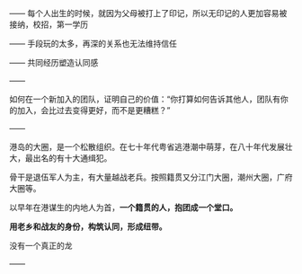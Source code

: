 ——
每个人出生的时候，就因为父母被打上了印记，所以无印记的人更加容易被接纳，校招，第一学历

——
手段玩的太多，再深的关系也无法维持信任

——
共同经历塑造认同感

——

如何在一个新加入的团队，证明自己的价值：“你打算如何告诉其他人，团队有你的加入，会比过去变得更好，而不是更糟糕？”

——

港岛的大圈，是一个松散组织。在七十年代粤省逃港潮中萌芽，在八十年代发展壮大，最出名的有十大通缉犯。

骨干是退伍军人为主，有大量越战老兵。按照籍贯又分江门大圈，潮州大圈，广府大圈等。

以早年在港谋生的内地人为首，**一个籍贯的人，抱团成一个堂口。**

**用老乡和战友的身份，构筑认同，形成纽带。**

没有一个真正的龙

——


